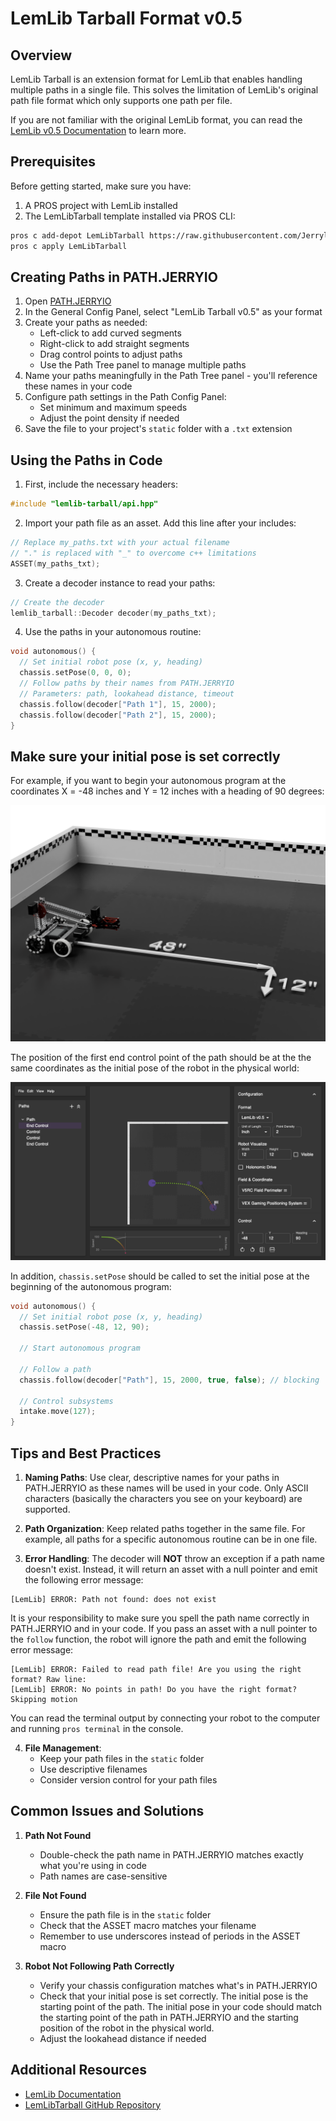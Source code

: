 # LemLib Tarball Format v0.5

## Overview

LemLib Tarball is an extension format for LemLib that enables handling multiple paths in a single file. This solves the limitation of LemLib's original path file format which only supports one path per file.

If you are not familiar with the original LemLib format, you can read the [LemLib v0.5 Documentation](LemLibFormatV0_5) to learn more.

## Prerequisites

Before getting started, make sure you have:

1. A PROS project with LemLib installed
2. The LemLibTarball template installed via PROS CLI:

```bash
pros c add-depot LemLibTarball https://raw.githubusercontent.com/Jerrylum/LemLibTarball/depot/depot.json
pros c apply LemLibTarball
```

## Creating Paths in PATH.JERRYIO

1. Open [PATH.JERRYIO](https://path.jerryio.com)
2. In the General Config Panel, select "LemLib Tarball v0.5" as your format
3. Create your paths as needed:
   - Left-click to add curved segments
   - Right-click to add straight segments
   - Drag control points to adjust paths
   - Use the Path Tree panel to manage multiple paths
4. Name your paths meaningfully in the Path Tree panel - you'll reference these names in your code
5. Configure path settings in the Path Config Panel:
   - Set minimum and maximum speeds
   - Adjust the point density if needed
6. Save the file to your project's `static` folder with a `.txt` extension

## Using the Paths in Code

1. First, include the necessary headers:

```cpp
#include "lemlib-tarball/api.hpp"
```

2. Import your path file as an asset. Add this line after your includes:

```cpp
// Replace my_paths.txt with your actual filename
// "." is replaced with "_" to overcome c++ limitations
ASSET(my_paths_txt);
```

3. Create a decoder instance to read your paths:

```cpp
// Create the decoder
lemlib_tarball::Decoder decoder(my_paths_txt);
```

4. Use the paths in your autonomous routine:

```cpp
void autonomous() {
  // Set initial robot pose (x, y, heading)
  chassis.setPose(0, 0, 0);
  // Follow paths by their names from PATH.JERRYIO
  // Parameters: path, lookahead distance, timeout
  chassis.follow(decoder["Path 1"], 15, 2000);
  chassis.follow(decoder["Path 2"], 15, 2000);
}
```

## Make sure your initial pose is set correctly

For example, if you want to begin your autonomous program at the coordinates X = -48 inches and Y = 12 inches with a heading of 90 degrees:

![initial pose](./LemLibTarballFormatV0_5-img/robot-positioning-robot-on-field.png)

The position of the first end control point of the path should be at the the same coordinates as the initial pose of the robot in the physical world:

![initial pose](./LemLibTarballFormatV0_5-img/robot-positioning-path-in-editor.png)

In addition, `chassis.setPose` should be called to set the initial pose at the beginning of the autonomous program:

```cpp
void autonomous() {
  // Set initial robot pose (x, y, heading)
  chassis.setPose(-48, 12, 90);
  
  // Start autonomous program

  // Follow a path
  chassis.follow(decoder["Path"], 15, 2000, true, false); // blocking

  // Control subsystems
  intake.move(127);
}
```

## Tips and Best Practices

1. **Naming Paths**: Use clear, descriptive names for your paths in PATH.JERRYIO as these names will be used in your code. Only ASCII characters (basically the characters you see on your keyboard) are supported.

2. **Path Organization**: Keep related paths together in the same file. For example, all paths for a specific autonomous routine can be in one file.

3. **Error Handling**: The decoder will **NOT** throw an exception if a path name doesn't exist. Instead, it will return an asset with a null pointer and emit the following error message:

```
[LemLib] ERROR: Path not found: does not exist
```

It is your responsibility to make sure you spell the path name correctly in PATH.JERRYIO and in your code. If you pass an asset with a null pointer to the `follow` function, the robot will ignore the path and emit the following error message:

```
[LemLib] ERROR: Failed to read path file! Are you using the right format? Raw line:
[LemLib] ERROR: No points in path! Do you have the right format? Skipping motion
```

You can read the terminal output by connecting your robot to the computer and running `pros terminal` in the console.

4. **File Management**:
   - Keep your path files in the `static` folder
   - Use descriptive filenames
   - Consider version control for your path files

## Common Issues and Solutions

1. **Path Not Found**

   - Double-check the path name in PATH.JERRYIO matches exactly what you're using in code
   - Path names are case-sensitive

2. **File Not Found**

   - Ensure the path file is in the `static` folder
   - Check that the ASSET macro matches your filename
   - Remember to use underscores instead of periods in the ASSET macro

3. **Robot Not Following Path Correctly**
   - Verify your chassis configuration matches what's in PATH.JERRYIO
   - Check that your initial pose is set correctly. The initial pose is the starting point of the path. The initial pose in your code should match the starting point of the path in PATH.JERRYIO and the starting position of the robot in the physical world.
   - Adjust the lookahead distance if needed

## Additional Resources

- [LemLib Documentation](https://lemlib.readthedocs.io/en/stable/index.html)
- [LemLibTarball GitHub Repository](https://github.com/Jerrylum/LemLibTarball)
